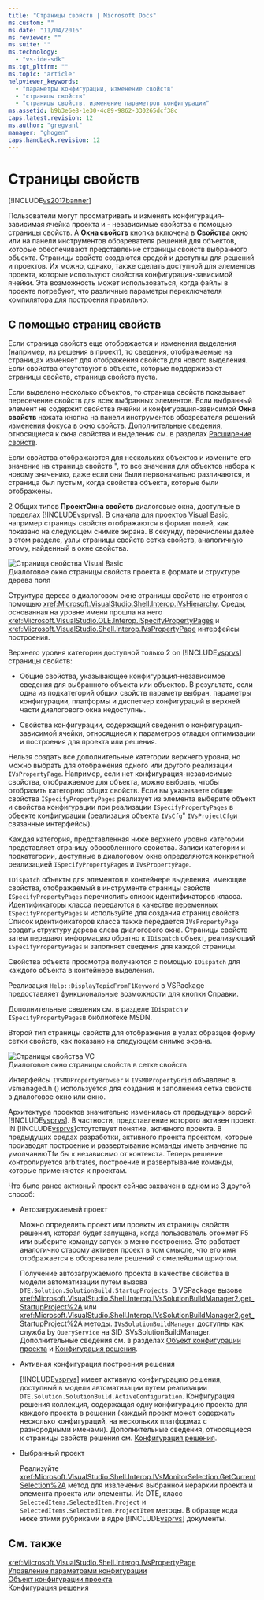 ```yaml
---
title: "Страницы свойств | Microsoft Docs"
ms.custom: ""
ms.date: "11/04/2016"
ms.reviewer: ""
ms.suite: ""
ms.technology: 
  - "vs-ide-sdk"
ms.tgt_pltfrm: ""
ms.topic: "article"
helpviewer_keywords: 
  - "параметры конфигурации, изменение свойств"
  - "страницы свойств"
  - "страницы свойств, изменение параметров конфигурации"
ms.assetid: b9b3e6e8-1e30-4c89-9862-330265dcf38c
caps.latest.revision: 12
ms.author: "gregvanl"
manager: "ghogen"
caps.handback.revision: 12
---
```

# Страницы свойств
[!INCLUDE[vs2017banner](../../code-quality/includes/vs2017banner.md)]

Пользователи могут просматривать и изменять конфигурация\-зависимая ячейка проекта и \- независимые свойства с помощью страницы свойств.  A **Окна свойств** кнопка включена в  **Свойства** окно или на панели инструментов обозревателя решений для объектов, которые обеспечивают представление страницы свойств выбранного объекта.  Страницы свойств создаются средой и доступны для решений и проектов.  Их можно, однако, также сделать доступной для элементов проекта, которые используют свойства конфигурация\-зависимой ячейки.  Эта возможность может использоваться, когда файлы в проекте потребуют, что различные параметры переключателя компилятора для построения правильно.  
  
## С помощью страниц свойств  
 Если страница свойств еще отображается и изменения выделения \(например, из решения в проект\), то сведения, отображаемые на страницах изменяет для отображения свойств для нового выделения.  Если свойства отсутствуют в объекте, которые поддерживают страницы свойств, страница свойств пуста.  
  
 Если выделено несколько объектов, то страница свойств показывает пересечение свойств для всех выбранных элементов.  Если выбранный элемент не содержит свойства ячейки и конфигурация\-зависимой **Окна свойств** нажата кнопка на панели инструментов обозревателя решений изменения фокуса в окно свойств.  Дополнительные сведения, относящиеся к окна свойства и выделения см. в разделах [Расширение свойств](../../extensibility/internals/extending-properties.md).  
  
 Если свойства отображаются для нескольких объектов и измените его значение на странице свойств ", то все значения для объектов набора к новому значению, даже если они были первоначально различаются, и страница был пустым, когда свойства объекта, которые были отображены.  
  
 2 Общих типов **ПроектОкна свойств** диалоговые окна, доступные в пределах  [!INCLUDE[vsprvs](../../code-quality/includes/vsprvs_md.md)].  В сначала для проектов Visual Basic, например страницы свойств отображаются в формат полей, как показано на следующем снимке экрана.  В секунду, перечислены далее в этом разделе, узлы страницы свойств сетка свойств, аналогичную этому, найденный в окне свойства.  
  
 ![Страница свойства Visual Basic](~/docs/extensibility/internals/media/vsvbproppages.gif "vsVBPropPages")  
Диалоговое окно страницы свойств проекта в формате и структуре дерева поля  
  
 Структура дерева в диалоговом окне страницы свойств не строится с помощью <xref:Microsoft.VisualStudio.Shell.Interop.IVsHierarchy>.  Среды, основанная на уровне имени прошла на него <xref:Microsoft.VisualStudio.OLE.Interop.ISpecifyPropertyPages> и  <xref:Microsoft.VisualStudio.Shell.Interop.IVsPropertyPage> интерфейсы построения.  
  
 Верхнего уровня категории доступной только 2 on [!INCLUDE[vsprvs](../../code-quality/includes/vsprvs_md.md)] страницы свойств:  
  
-   Общие свойства, указывающее конфигурация\-независимое сведения для выбранного объекта или объектов.  В результате, если одна из подкатегорий общих свойств параметр выбран, параметры конфигурации, платформы и диспетчер конфигураций в верхней части диалогового окна недоступны.  
  
-   Свойства конфигурации, содержащий сведения о конфигурация\-зависимой ячейки, относящиеся к параметров отладки оптимизации и построения для проекта или решения.  
  
 Нельзя создать все дополнительные категории верхнего уровня, но можно выбрать для отображения одного или другого реализации `IVsPropertyPage`.  Например, если нет конфигурация\-независимые свойства, отображаемое для объекта, можно выбрать, чтобы отобразить категорию общих свойств.  Если вы указываете общие свойства `ISpecifyPropertyPages` реализует из элемента выберите объект и свойства конфигурации при реализации  `ISpecifyPropertyPages` в объекте конфигурации \(реализация объекта  `IVsCfg`"  `IVsProjectCfg`и связанные интерфейсы\).  
  
 Каждая категория, представленная ниже верхнего уровня категории представляет страницу обособленного свойства.  Записи категории и подкатегории, доступные в диалоговом окне определяются конкретной реализацией `ISpecifyPropertyPages` и  `IVsPropertyPage`.  
  
 `IDispatch` объекты для элементов в контейнере выделения, имеющие свойства, отображаемый в инструменте страницы свойств  `ISpecifyPropertyPages` перечислить список идентификаторов класса.  Идентификаторы класса передаются в качестве переменных `ISpecifyPropertyPages` и используйте для создания страниц свойств.  Список идентификаторов класса также передается `IVsPropertyPage` создать структуру дерева слева диалогового окна.  Страницы свойств затем передают информацию обратно к `IDispatch` объект, реализующий  `ISpecifyPropertyPages` и заполняет сведения для каждой страницы.  
  
 Свойства объекта просмотра получаются с помощью `IDispatch` для каждого объекта в контейнере выделения.  
  
 Реализация `Help::DisplayTopicFromF1Keyword` в VSPackage предоставляет функциональные возможности для кнопки Справки.  
  
 Дополнительные сведения см. в разделе `IDispatch` и  `ISpecifyPropertyPages`в библиотеке MSDN.  
  
 Второй тип страницы свойств для отображения в узлах образцов форму сетки свойств, как показано на следующем снимке экрана.  
  
 ![Страницы свойства VC](~/docs/extensibility/internals/media/vsvcproppages.gif "vsVCPropPages")  
Диалоговое окно страницы свойств в сетке свойств  
  
 Интерфейсы `IVSMDPropertyBrowser` и  `IVSMDPropertyGrid` объявлено в vsmanaged.h \(\) используется для создания и заполнения сетка свойств в диалоговое окно или окно.  
  
 Архитектура проектов значительно изменилась от предыдущих версий [!INCLUDE[vsprvs](../../code-quality/includes/vsprvs_md.md)].  В частности, представление которого активен проект.  IN [!INCLUDE[vsprvs](../../code-quality/includes/vsprvs_md.md)]отсутствует понятие, активного проекта.  В предыдущих средах разработки, активного проекта проектом, которые производят построение и развертывание команды иметь значение по умолчаниюTfи бы к независимо от контекста.  Теперь решение контролируется arbitrates, построение и развертывание команды, которые применяются к проектам.  
  
 Что было ранее активный проект сейчас захвачен в одном из 3 другой способ:  
  
-   Автозагружаемый проект  
  
     Можно определить проект или проекты из страницы свойств решения, которая будет запущена, когда пользователь отожмет F5 или выберите команду запуск в меню построение.  Это работает аналогично старому активен проект в том смысле, что его имя отображается в обозревателе решений с смелейшим шрифтом.  
  
     Получение автозагружаемого проекта в качестве свойства в модели автоматизации путем вызова `DTE.Solution.SolutionBuild.StartupProjects`.  В VSPackage вызове <xref:Microsoft.VisualStudio.Shell.Interop.IVsSolutionBuildManager2.get_StartupProject%2A> или  <xref:Microsoft.VisualStudio.Shell.Interop.IVsSolutionBuildManager2.get_StartupProject%2A> методы.  `IVsSolutionBuildManager` доступны как служба by  `QueryService` на SID\_SVsSolutionBuildManager.  Дополнительные сведения см. в разделах [Объект конфигурации проекта](../../extensibility/internals/project-configuration-object.md) и [Конфигурация решения](../../extensibility/internals/solution-configuration.md).  
  
-   Активная конфигурация построения решения  
  
     [!INCLUDE[vsprvs](../../code-quality/includes/vsprvs_md.md)] имеет активную конфигурацию решения, доступный в модели автоматизации путем реализации  `DTE.Solution.SolutionBuild.ActiveConfiguration`.  Конфигурация решения коллекция, содержащая одну конфигурацию проекта для каждого проекта в решении \(каждый проект может содержать несколько конфигураций, на нескольких платформах с разнородными именами\).  Дополнительные сведения, относящиеся к страницы свойств решения см. [Конфигурация решения](../../extensibility/internals/solution-configuration.md).  
  
-   Выбранный проект  
  
     Реализуйте <xref:Microsoft.VisualStudio.Shell.Interop.IVsMonitorSelection.GetCurrentSelection%2A> метод для извлечения выбранной иерархии проекта и элемента проекта или элементы.  Из DTE, класс `SelectedItems.SelectedItem.Project` и  `SelectedItems.SelectedItem.ProjectItem` методы.  В образце кода ниже этими рубриками в ядре [!INCLUDE[vsprvs](../../code-quality/includes/vsprvs_md.md)] документы.  
  
## См. также  
 <xref:Microsoft.VisualStudio.Shell.Interop.IVsPropertyPage>   
 [Управление параметрами конфигурации](../../extensibility/internals/managing-configuration-options.md)   
 [Объект конфигурации проекта](../../extensibility/internals/project-configuration-object.md)   
 [Конфигурация решения](../../extensibility/internals/solution-configuration.md)